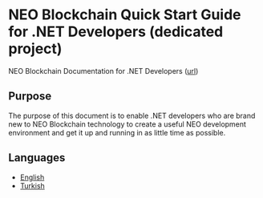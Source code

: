 # NEO Blockchain Quick Start Guide for .NET Developers (dedicated project)

NEO Blockchain Documentation for .NET Developers ([url](https://github.com/mwherman2000/neo-windocs/tree/master/windocs))

## Purpose

The purpose of this document is to enable .NET developers who are brand new to NEO Blockchain technology to create a useful NEO development environment and get it up and running in as little time as possible.

## Languages

* [English](./EN-us/README.md)
* [Turkish](./TR-tr]/README.md)
